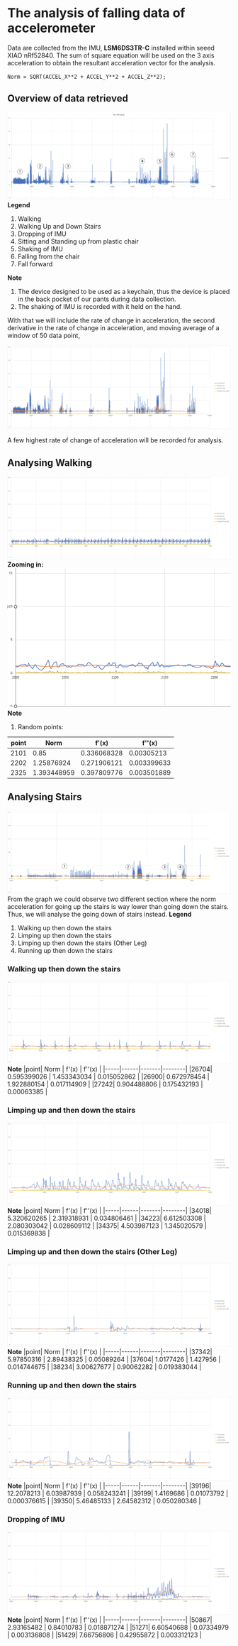 # The analysis of falling data of accelerometer
Data are collected from the IMU, **LSM6DS3TR-C** installed within seeed XIAO nRf52840. The sum of square equation will be used on the 3 axis acceleration to obtain the resultant acceleration vector for the analysis. 

```
Norm = SQRT(ACCEL_X**2 + ACCEL_Y**2 + ACCEL_Z**2);
```

## Overview of data retrieved
![Falling Data Full](./Images/fullData.png "Falling Data Full")
**Legend**
1) Walking
2) Walking Up and Down Stairs
3) Dropping of IMU
4) Sitting and Standing up from plastic chair
5) Shaking of IMU
6) Falling from the chair
7) Fall forward

**Note**
1) The device designed to be used as a keychain, thus the device is placed in the back pocket of our pants during data collection.
2) The shaking of IMU is recorded with it held on the hand.

With that we will include the rate of change in acceleration, the second derivative in the rate of change in acceleration, and moving average of a window of 50 data point,

![Falling Data Full Expand](./Images/fullDataExpand.png "Falling Data Full Expand")

A few highest rate of change of acceleration will be recorded for analysis.

## Analysing **Walking**
![Walking Data 1](./Images/WalkingData1.png "Walking Data 1")
**Zooming in:**\
![Walking Data 2](./Images/WalkingData2.png "Walking Data 2")
**Note**
1) Random points:

|point| Norm | f'(x) | f''(x) |
|-----|------|-------|--------|
|2101| 0.85        | 0.336068328 | 0.00305213  |
|2202| 1.25876924  | 0.271906121 | 0.003399633 |
|2325| 1.393448959 | 0.397809776 | 0.003501889 |

## Analysing **Stairs**
![Stairs Data 1](./Images/StairsData1.png "Stairs Data 1")
From the graph we could observe two different section where the norm acceleration for going up the stairs is way lower than going down the stairs. Thus, we will analyse the going down of stairs instead. 
**Legend**
1) Walking up then down the stairs
2) Limping up then down the stairs
3) Limping up then down the stairs (Other Leg)
4) Running up then down the stairs

### Walking up then down the stairs
![Stairs Data 2](./Images/StairsData2.png "Stairs Data 2")
**Note**
|point| Norm | f'(x) | f''(x) |
|-----|------|-------|--------|
|26704| 0.595399026 | 1.453343034 | 0.015052862 |
|26900| 0.672978454 | 1.922880154 | 0.017114909 |
|27242| 0.904488806 | 0.175432193 | 0.00063385  |

### Limping up and then down the stairs
![Stairs Data 3](./Images/StairsData3.png "Stairs Data 3")
**Note**
|point| Norm | f'(x) | f''(x) |
|-----|------|-------|--------|
|34018| 5.320620265 | 2.319318931 | 0.034806461 |
|34223| 6.612503308 | 2.080303042 | 0.028609112 |
|34375| 4.503987123 | 1.345020579 | 0.015369838 |

### Limping up and then down the stairs (Other Leg)
![Stairs Data 4](./Images/StairsData4.png "Stairs Data 4")
**Note**
|point| Norm | f'(x) | f''(x) |
|-----|------|-------|--------|
|37342| 5.97850316 | 2.89438325 | 0.05089264  |
|37604| 1.0177426  | 1.427956   | 0.014744675 |
|38234| 3.00627677 | 0.90062282 | 0.019383044 |

### Running up and then down the stairs
![Stairs Data 5](./Images/StairsData5.png "Stairs Data 5")
**Note**
|point| Norm | f'(x) | f''(x) |
|-----|------|-------|--------|
|39196| 12.2078213 | 6.03987939 | 0.058243241 |
|39199| 1.4169686  | 0.01073792 | 0.000376615 |
|39350| 5.46485133 | 2.64582312 | 0.050280346 |

### Dropping of IMU
![Drop IMU](./Images/DropIMUData.png "Drop IMU")
**Note**
|point| Norm | f'(x) | f''(x) |
|-----|------|-------|--------|
|50867| 2.93165482 | 0.84010783 | 0.018871274 |
|51271| 6.60540688 | 0.07334979 | 0.003136808 |
|51429| 7.66756806 | 0.42955872 | 0.003312123 |